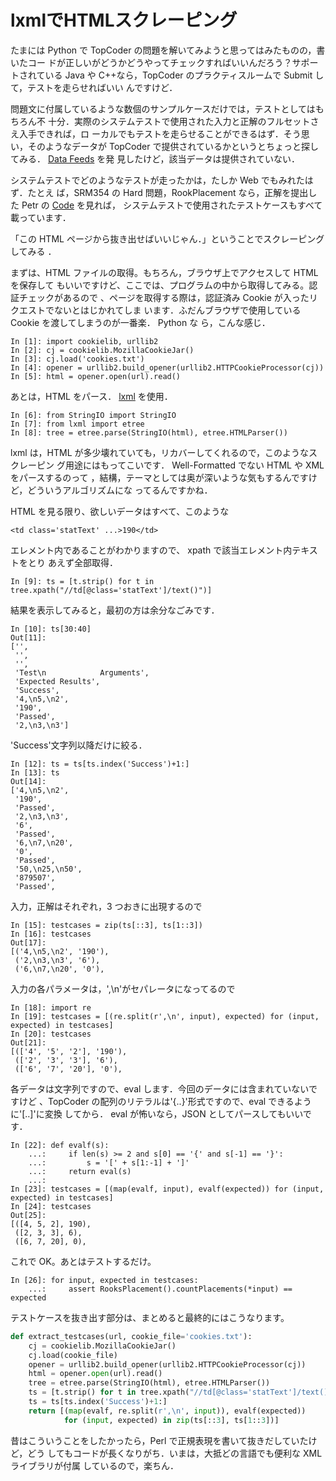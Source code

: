 # lxmlでHTMLスクレーピング

<!--
date: 2007-07-19
-->

たまには Python で TopCoder の問題を解いてみようと思ってはみたものの，書いたコー
ドが正しいがどうかどうやってチェックすればいいんだろう？サポートされている Java
や C++なら，TopCoder のプラクティスルームで Submit して，テストを走らせればいい
んですけど．

問題文に付属しているような数個のサンプルケースだけでは，テストとしてはもちろん不
十分．実際のシステムテストで使用された入力と正解のフルセットさえ入手できれば，ロ
ーカルでもテストを走らせることができるはず．そう思い，そのようなデータが
TopCoder で提供されているかというとちょっと探してみる．
[Data Feeds](http://www.topcoder.com/tc?module=Static&d1=help&d2=dataFeed) を発
見したけど，該当データは提供されていない．

システムテストでどのようなテストが走ったかは，たしか Web でもみれたはず．たとえ
ば，SRM354 の Hard 問題，RookPlacement なら，正解を提出した Petr の
[Code](http://www.topcoder.com/stat?c=problem_solution&rm=265123&rd=10711&pm=7658&cr=10574855)
を見れば， システムテストで使用されたテストケースもすべて載っています．

「この HTML ページから抜き出せばいいじゃん．」ということでスクレーピングしてみる
．

まずは、HTML ファイルの取得。もちろん，ブラウザ上でアクセスして HTML を保存して
もいいですけど、ここでは、プログラムの中から取得してみる。認証チェックがあるので
、ページを取得する際は，認証済み Cookie が入ったリクエストでないとはじかれてしま
います．ふだんブラウザで使用している Cookie を渡してしまうのが一番楽． Python な
ら，こんな感じ．

```
In [1]: import cookielib, urllib2
In [2]: cj = cookielib.MozillaCookieJar()
In [3]: cj.load('cookies.txt')
In [4]: opener = urllib2.build_opener(urllib2.HTTPCookieProcessor(cj))
In [5]: html = opener.open(url).read()
```

あとは，HTML をパース． [lxml](http://codespeak.net/lxml/) を使用．

    In [6]: from StringIO import StringIO
    In [7]: from lxml import etree
    In [8]: tree = etree.parse(StringIO(html), etree.HTMLParser())

lxml は，HTML が多少壊れていても，リカバーしてくれるので，このようなスクレーピン
グ用途にはもってこいです． Well-Formatted でない HTML や XML をパースするのって
，結構，テーマとしては奥が深いような気もするんですけど，どういうアルゴリズムにな
ってるんですかね．

HTML を見る限り、欲しいデータはすべて、このような

```
<td class='statText' ...>190</td>
```

エレメント内であることがわかりますので、 xpath で該当エレメント内テキストをとり
あえず全部取得．

```
In [9]: ts = [t.strip() for t in tree.xpath("//td[@class='statText']/text()")]
```

結果を表示してみると，最初の方は余分なごみです．

```
In [10]: ts[30:40]
Out[11]:
['',
 '',
 '',
 'Test\n            Arguments',
 'Expected Results',
 'Success',
 '4,\n5,\n2',
 '190',
 'Passed',
 '2,\n3,\n3']
```

'Success'文字列以降だけに絞る．

```
In [12]: ts = ts[ts.index('Success')+1:]
In [13]: ts
Out[14]:
['4,\n5,\n2',
 '190',
 'Passed',
 '2,\n3,\n3',
 '6',
 'Passed',
 '6,\n7,\n20',
 '0',
 'Passed',
 '50,\n25,\n50',
 '879507',
 'Passed',
```

入力，正解はそれぞれ，3 つおきに出現するので

```
In [15]: testcases = zip(ts[::3], ts[1::3])
In [16]: testcases
Out[17]:
[('4,\n5,\n2', '190'),
 ('2,\n3,\n3', '6'),
 ('6,\n7,\n20', '0'),
```

入力の各パラメータは，',\\n'がセパレータになってるので

```
In [18]: import re
In [19]: testcases = [(re.split(r',\n', input), expected) for (input, expected) in testcases]
In [20]: testcases
Out[21]:
[(['4', '5', '2'], '190'),
 (['2', '3', '3'], '6'),
 (['6', '7', '20'], '0'),
```

各データは文字列ですので、eval します．今回のデータには含まれていないですけど
、TopCoder の配列のリテラルは'{..}'形式ですので、eval できるように'\[..\]'に変換
してから． eval が怖いなら，JSON としてパースしてもいいです．

```
In [22]: def evalf(s):
    ...:     if len(s) >= 2 and s[0] == '{' and s[-1] == '}':
    ...:         s = '[' + s[1:-1] + ']'
    ...:     return eval(s)
    ...:
In [23]: testcases = [(map(evalf, input), evalf(expected)) for (input, expected) in testcases]
In [24]: testcases
Out[25]:
[([4, 5, 2], 190),
 ([2, 3, 3], 6),
 ([6, 7, 20], 0),
```

これで OK。あとはテストするだけ。

```
In [26]: for input, expected in testcases:
    ...:     assert RooksPlacement().countPlacements(*input) == expected
```

テストケースを抜き出す部分は、まとめると最終的にはこうなります。

```python
def extract_testcases(url, cookie_file='cookies.txt'):
    cj = cookielib.MozillaCookieJar()
    cj.load(cookie_file)
    opener = urllib2.build_opener(urllib2.HTTPCookieProcessor(cj))
    html = opener.open(url).read()
    tree = etree.parse(StringIO(html), etree.HTMLParser())
    ts = [t.strip() for t in tree.xpath("//td[@class='statText']/text()")]
    ts = ts[ts.index('Success')+1:]
    return [(map(evalf, re.split(r',\n', input)), evalf(expected))
            for (input, expected) in zip(ts[::3], ts[1::3])]
```

昔はこういうことをしたかったら，Perl で正規表現を書いて抜きだしていたけど，どう
してもコードが長くなりがち．いまは，大抵どの言語でも便利な XML ライブラリが付属
しているので，楽ちん．
